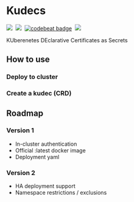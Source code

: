 # Kudecs
<img src="https://img.shields.io/badge/Version-v0.2.0-f5bc42">&nbsp;
<a href="https://goreportcard.com/report/github.com/kubernetes-misc/kudecs"><img src="https://goreportcard.com/badge/github.com/kubernetes-misc/kudecs"></a>&nbsp;
<a href="https://codebeat.co/projects/github-com-kubernetes-misc-kudecs-master"><img alt="codebeat badge" src="https://codebeat.co/badges/482ac388-fd64-4e9a-9dcd-f4b280889ad4" /></a>&nbsp;
<a href="https://codeclimate.com/github/kubernetes-misc/kudecs/maintainability"><img src="https://api.codeclimate.com/v1/badges/5930e15ac6ea7c033eb6/maintainability" /></a>


KUberenetes DEclarative Certificates as Secrets<br />

## How to use

### Deploy to cluster

### Create a kudec (CRD)

## Roadmap

### Version 1
- In-cluster authentication
- Official :latest docker image
- Deployment yaml

### Version 2
- HA deployment support
- Namespace restrictions / exclusions




